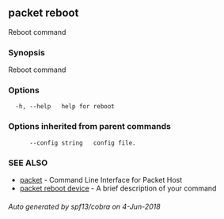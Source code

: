 ## packet reboot

Reboot command

### Synopsis

Reboot command

### Options

```
  -h, --help   help for reboot
```

### Options inherited from parent commands

```
      --config string   config file.
```

### SEE ALSO

* [packet](packet.md)	 - Command Line Interface for Packet Host
* [packet reboot device](packet_reboot_device.md)	 - A brief description of your command

###### Auto generated by spf13/cobra on 4-Jun-2018
